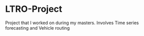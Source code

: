 # LTRO-Project
Project that I worked on during my masters. Involves Time series forecasting and Vehicle routing
